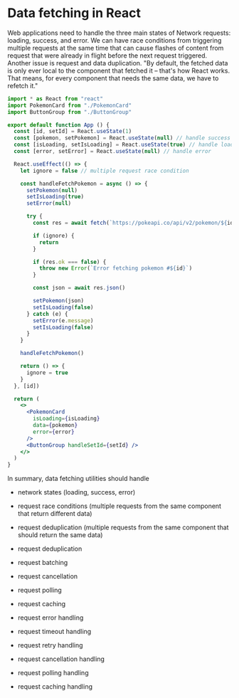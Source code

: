 # Data fetching in React

Web applications need to handle the three main states of Network requests: loading, success, and error. We can have race conditions from triggering multiple requests at the same time that can cause flashes of content from request that were already in flight before the next request triggered. Another issue is request and data duplication. "By default, the fetched data is only ever local to the component that fetched it – that's how React works. That means, for every component that needs the same data, we have to refetch it."

```jsx
import * as React from "react"
import PokemonCard from "./PokemonCard"
import ButtonGroup from "./ButtonGroup"

export default function App () {
  const [id, setId] = React.useState(1)
  const [pokemon, setPokemon] = React.useState(null) // handle success
  const [isLoading, setIsLoading] = React.useState(true) // handle loading
  const [error, setError] = React.useState(null) // handle error

  React.useEffect(() => {
    let ignore = false // multiple request race condition

    const handleFetchPokemon = async () => {
      setPokemon(null)
      setIsLoading(true)
      setError(null)

      try {
        const res = await fetch(`https://pokeapi.co/api/v2/pokemon/${id}`)

        if (ignore) {
          return 
        }

        if (res.ok === false) {
          throw new Error(`Error fetching pokemon #${id}`)
        }

        const json = await res.json()

        setPokemon(json)
        setIsLoading(false)
      } catch (e) {
        setError(e.message)
        setIsLoading(false)
      }
    }

    handleFetchPokemon()

    return () => {
      ignore = true
    }
  }, [id])

  return (
    <>
      <PokemonCard 
        isLoading={isLoading} 
        data={pokemon} 
        error={error}
      />
      <ButtonGroup handleSetId={setId} />
    </>
  )
}
```

In summary, data fetching utilities should handle

- network states (loading, success, error)
- request race conditions (multiple requests from the same component that return different data)
- request deduplication (multiple requests from the same component that should return the same data)

- request deduplication
- request batching
- request cancellation
- request polling
- request caching
- request error handling
- request timeout handling
- request retry handling
- request cancellation handling
- request polling handling
- request caching handling